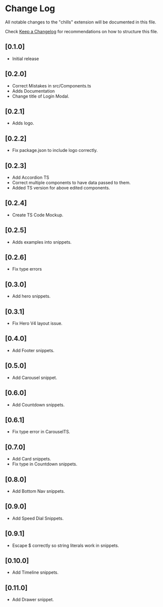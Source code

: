 # Change Log

All notable changes to the "chills" extension will be documented in this file.

Check [Keep a Changelog](http://keepachangelog.com/) for recommendations on how to structure this file.

## [0.1.0]

- Initial release

## [0.2.0]

- Correct Mistakes in src/Components.ts
- Adds Documentation
- Change title of Login Modal.

## [0.2.1]

- Adds logo.

## [0.2.2]

- Fix package.json to include logo correctly.

## [0.2.3]

- Add Accordion TS
- Correct multiple components to have data passed to them.
- Added TS version for above edited components.

## [0.2.4]

- Create TS Code Mockup.

## [0.2.5]

- Adds examples into snippets.

## [0.2.6]

- Fix type errors

## [0.3.0]

- Add hero snippets.

## [0.3.1]

- Fix Hero V4 layout issue.

## [0.4.0]

- Add Footer snippets.

## [0.5.0]

- Add Carousel snippet.

## [0.6.0]

- Add Countdown snippets.

## [0.6.1]

- Fix type error in CarouselTS.

## [0.7.0]

- Add Card snippets.
- Fix type in Countdown snippets.

## [0.8.0]

- Add Bottom Nav snippets.

## [0.9.0]

- Add Speed Dial Snippets.

## [0.9.1]

- Escape $ correctly so string literals work in snippets.

## [0.10.0]

- Add Timeline snippets.

## [0.11.0]

- Add Drawer snippet.
